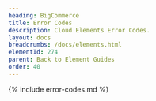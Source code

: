 ```yaml
---
heading: BigCommerce
title: Error Codes
description: Cloud Elements Error Codes.
layout: docs
breadcrumbs: /docs/elements.html
elementId: 274
parent: Back to Element Guides
order: 40
---
```


{% include error-codes.md %}
